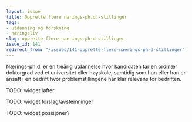 ```yaml
---
layout: issue
title: Opprette flere nærings-ph.d.-stillinger
tags:
- utdanning og forskning
- næringsliv
slug: opprette-flere-naerings-ph-d-stillinger
issue_id: 141
redirect_from: "/issues/141-opprette-flere-naerings-ph-d-stillinger"
---
```


Nærings-ph.d. er en treårig utdannelse hvor kandidaten tar en ordinær doktorgrad ved et universitet eller høyskole, samtidig som hun eller han er ansatt i en bedrift hvor problemstillingene har klar relevans for bedriften. 

TODO: widget løfter

TODO: widget forslag/avstemninger

TODO: widget posisjoner?

